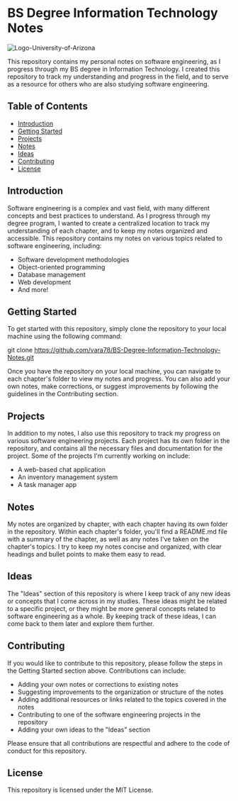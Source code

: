 # BS Degree Information Technology Notes

![Logo-University-of-Arizona](https://user-images.githubusercontent.com/79364739/221328943-f2b34fad-5ef8-41f7-84b5-19673099e18a.jpg)

This repository contains my personal notes on software engineering, as I progress through my BS degree in Information Technology. I created this repository to track my understanding and progress in the field, and to serve as a resource for others who are also studying software engineering.

## Table of Contents
- [Introduction](#introduction)
- [Getting Started](#getting-started)
- [Projects](#projects)
- [Notes](#notes)
- [Ideas](#ideas)
- [Contributing](#contributing)
- [License](#license)

## Introduction
Software engineering is a complex and vast field, with many different concepts and best practices to understand. As I progress through my degree program, I wanted to create a centralized location to track my understanding of each chapter, and to keep my notes organized and accessible. This repository contains my notes on various topics related to software engineering, including:

- Software development methodologies
- Object-oriented programming
- Database management
- Web development
- And more!

## Getting Started
To get started with this repository, simply clone the repository to your local machine using the following command:

git clone https://github.com/vara78/BS-Degree-Information-Technology-Notes.git

Once you have the repository on your local machine, you can navigate to each chapter's folder to view my notes and progress. You can also add your own notes, make corrections, or suggest improvements by following the guidelines in the Contributing section.

## Projects
In addition to my notes, I also use this repository to track my progress on various software engineering projects. Each project has its own folder in the repository, and contains all the necessary files and documentation for the project. Some of the projects I'm currently working on include:

- A web-based chat application
- An inventory management system
- A task manager app

## Notes
My notes are organized by chapter, with each chapter having its own folder in the repository. Within each chapter's folder, you'll find a README.md file with a summary of the chapter, as well as any notes I've taken on the chapter's topics. I try to keep my notes concise and organized, with clear headings and bullet points to make them easy to read.

## Ideas
The "Ideas" section of this repository is where I keep track of any new ideas or concepts that I come across in my studies. These ideas might be related to a specific project, or they might be more general concepts related to software engineering as a whole. By keeping track of these ideas, I can come back to them later and explore them further.

## Contributing
If you would like to contribute to this repository, please follow the steps in the Getting Started section above. Contributions can include:

- Adding your own notes or corrections to existing notes
- Suggesting improvements to the organization or structure of the notes
- Adding additional resources or links related to the topics covered in the notes
- Contributing to one of the software engineering projects in the repository
- Adding your own ideas to the "Ideas" section

Please ensure that all contributions are respectful and adhere to the code of conduct for this repository.

## License
This repository is licensed under the MIT License.
